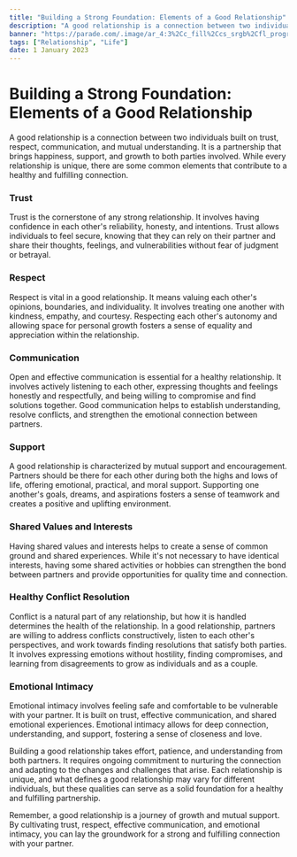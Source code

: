 ```yaml
---
title: "Building a Strong Foundation: Elements of a Good Relationship"
description: "A good relationship is a connection between two individuals built on trust, respect, communication, and mutual understanding."
banner: "https://parade.com/.image/ar_4:3%2Cc_fill%2Ccs_srgb%2Cfl_progressive%2Cq_auto:good%2Cw_1200/MTkwNTgxMTkxMjk3OTM0NDYx/relationship-quotes-2-2.jpg"
tags: ["Relationship", "Life"]
date: 1 January 2023
---
```

# Building a Strong Foundation: Elements of a Good Relationship

A good relationship is a connection between two individuals built on trust, respect, communication, and mutual understanding. It is a partnership that brings happiness, support, and growth to both parties involved. While every relationship is unique, there are some common elements that contribute to a healthy and fulfilling connection.

### Trust

Trust is the cornerstone of any strong relationship. It involves having confidence in each other's reliability, honesty, and intentions. Trust allows individuals to feel secure, knowing that they can rely on their partner and share their thoughts, feelings, and vulnerabilities without fear of judgment or betrayal.

### Respect

Respect is vital in a good relationship. It means valuing each other's opinions, boundaries, and individuality. It involves treating one another with kindness, empathy, and courtesy. Respecting each other's autonomy and allowing space for personal growth fosters a sense of equality and appreciation within the relationship.

### Communication

Open and effective communication is essential for a healthy relationship. It involves actively listening to each other, expressing thoughts and feelings honestly and respectfully, and being willing to compromise and find solutions together. Good communication helps to establish understanding, resolve conflicts, and strengthen the emotional connection between partners.

### Support

A good relationship is characterized by mutual support and encouragement. Partners should be there for each other during both the highs and lows of life, offering emotional, practical, and moral support. Supporting one another's goals, dreams, and aspirations fosters a sense of teamwork and creates a positive and uplifting environment.

### Shared Values and Interests

Having shared values and interests helps to create a sense of common ground and shared experiences. While it's not necessary to have identical interests, having some shared activities or hobbies can strengthen the bond between partners and provide opportunities for quality time and connection.

### Healthy Conflict Resolution

Conflict is a natural part of any relationship, but how it is handled determines the health of the relationship. In a good relationship, partners are willing to address conflicts constructively, listen to each other's perspectives, and work towards finding resolutions that satisfy both parties. It involves expressing emotions without hostility, finding compromises, and learning from disagreements to grow as individuals and as a couple.

### Emotional Intimacy

Emotional intimacy involves feeling safe and comfortable to be vulnerable with your partner. It is built on trust, effective communication, and shared emotional experiences. Emotional intimacy allows for deep connection, understanding, and support, fostering a sense of closeness and love.

Building a good relationship takes effort, patience, and understanding from both partners. It requires ongoing commitment to nurturing the connection and adapting to the changes and challenges that arise. Each relationship is unique, and what defines a good relationship may vary for different individuals, but these qualities can serve as a solid foundation for a healthy and fulfilling partnership.

Remember, a good relationship is a journey of growth and mutual support. By cultivating trust, respect, effective communication, and emotional intimacy, you can lay the groundwork for a strong and fulfilling connection with your partner.
